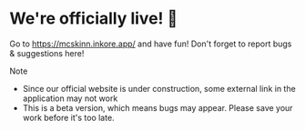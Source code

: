 # We're officially live! 🎉

Go to https://mcskinn.inkore.app/ and have fun!
Don't forget to report bugs & suggestions here!

Note
- Since our official website is under construction, some external link in the application may not work
- This is a beta version, which means bugs may appear. Please save your work before it's too late.
